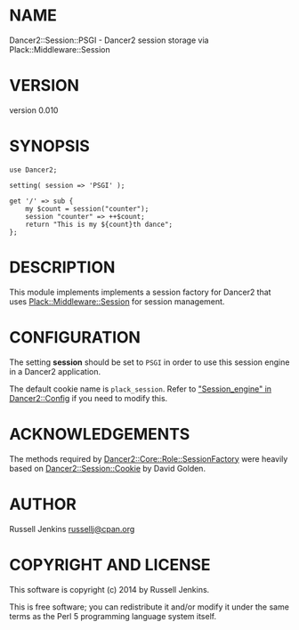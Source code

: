 # NAME

Dancer2::Session::PSGI - Dancer2 session storage via Plack::Middleware::Session

# VERSION

version 0.010

# SYNOPSIS

    use Dancer2;

    setting( session => 'PSGI' );

    get '/' => sub {
        my $count = session("counter");
        session "counter" => ++$count;
        return "This is my ${count}th dance";
    };

# DESCRIPTION

This module implements implements a session factory for Dancer2 that uses
[Plack::Middleware::Session](https://metacpan.org/pod/Plack::Middleware::Session) for session management.

# CONFIGURATION

The setting **session** should be set to `PSGI` in order to use this session
engine in a Dancer2 application.

The default cookie name is `plack_session`. Refer to
["Session\_engine" in Dancer2::Config](https://metacpan.org/pod/Dancer2::Config#Session_engine) if you need to modify this.

# ACKNOWLEDGEMENTS

The methods required by [Dancer2::Core::Role::SessionFactory](https://metacpan.org/pod/Dancer2::Core::Role::SessionFactory) were
heavily based on [Dancer2::Session::Cookie](https://metacpan.org/pod/Dancer2::Session::Cookie) by David Golden.

# AUTHOR

Russell Jenkins <russellj@cpan.org>

# COPYRIGHT AND LICENSE

This software is copyright (c) 2014 by Russell Jenkins.

This is free software; you can redistribute it and/or modify it under
the same terms as the Perl 5 programming language system itself.
